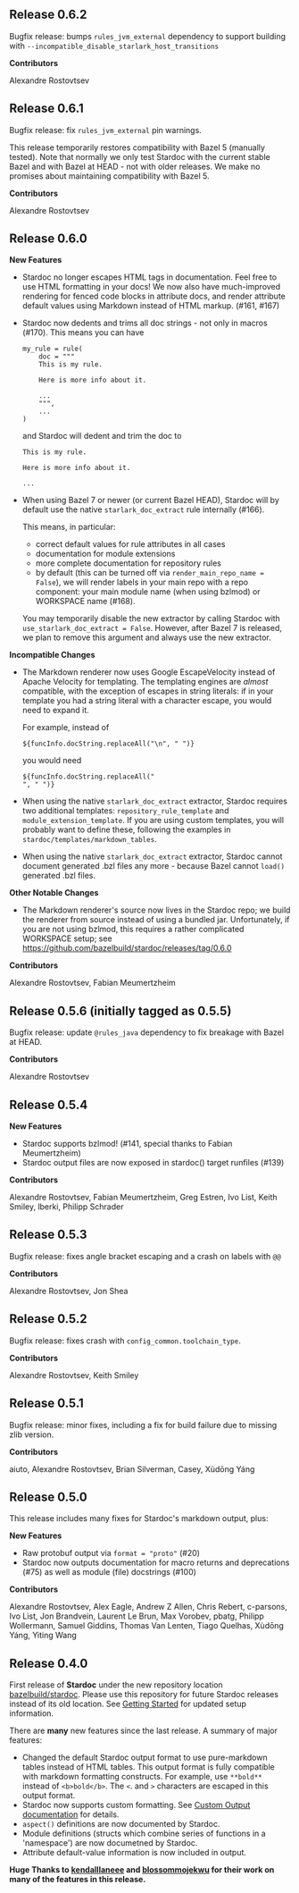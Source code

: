 ## Release 0.6.2

Bugfix release: bumps `rules_jvm_external` dependency to support building with
`--incompatible_disable_starlark_host_transitions`

**Contributors**

Alexandre Rostovtsev

## Release 0.6.1

Bugfix release: fix `rules_jvm_external` pin warnings.

This release temporarily restores compatibility with Bazel 5 (manually tested).
Note that normally we only test Stardoc with the current stable Bazel and with
Bazel at HEAD - not with older releases. We make no promises about maintaining
compatibility with Bazel 5.

**Contributors**

Alexandre Rostovtsev

## Release 0.6.0

**New Features**

-   Stardoc no longer escapes HTML tags in documentation. Feel free to
    use HTML formatting in your docs! We now also have much-improved
    rendering for fenced code blocks in attribute docs, and render attribute
    default values using Markdown instead of HTML markup. (#161, #167)
-   Stardoc now dedents and trims all doc strings - not only in macros (#170).
    This means you can have

    ```bzl
    my_rule = rule(
        doc = """
        This is my rule.

        Here is more info about it.

        ...
        """,
        ...
    )
    ```

    and Stardoc will dedent and trim the doc to

    ```
    This is my rule.

    Here is more info about it.

    ...
    ```
-   When using Bazel 7 or newer (or current Bazel HEAD), Stardoc will by
    default use the native `starlark_doc_extract` rule internally (#166).

    This means, in particular:
    *   correct default values for rule attributes in all cases
    *   documentation for module extensions
    *   more complete documentation for repository rules
    *   by default (this can be turned off via `render_main_repo_name = False`),
        we will render labels in your main repo with a repo component: your
        main module name (when using bzlmod) or WORKSPACE name (#168).

    You may temporarily disable the new extractor by calling Stardoc with
    `use_starlark_doc_extract = False`. However, after Bazel 7 is released,
    we plan to remove this argument and always use the new extractor.

**Incompatible Changes**

-   The Markdown renderer now uses Google EscapeVelocity instead of Apache
    Velocity for templating. The templating engines are _almost_ compatible,
    with the exception of escapes in string literals: if in your template you
    had a string literal with a character escape, you would need to expand it.

    For example, instead of

    ```velocity
    ${funcInfo.docString.replaceAll("\n", " ")}
    ```

    you would need

    ```velocity
    ${funcInfo.docString.replaceAll("
    ", " ")}
    ```
-   When using the native `starlark_doc_extract` extractor, Stardoc requires
    two additional templates: `repository_rule_template` and
    `module_extension_template`. If you are using custom templates, you will
    probably want to define these, following the examples in
    `stardoc/templates/markdown_tables`.
-   When using the native `starlark_doc_extract` extractor, Stardoc cannot
    document generated .bzl files any more - because Bazel cannot `load()`
    generated .bzl files.

**Other Notable Changes**

-   The Markdown renderer's source now lives in the Stardoc repo; we build the
    renderer from source instead of using a bundled jar. Unfortunately, if you
    are not using bzlmod, this requires a rather complicated WORKSPACE setup;
    see https://github.com/bazelbuild/stardoc/releases/tag/0.6.0

**Contributors**

Alexandre Rostovtsev, Fabian Meumertzheim

## Release 0.5.6 (initially tagged as 0.5.5)

Bugfix release: update `@rules_java` dependency to fix breakage with Bazel at HEAD.

**Contributors**

Alexandre Rostovtsev


## Release 0.5.4

**New Features**

-   Stardoc supports bzlmod! (#141, special thanks to Fabian Meumertzheim)
-   Stardoc output files are now exposed in stardoc() target runfiles (#139)

**Contributors**

Alexandre Rostovtsev, Fabian Meumertzheim, Greg Estren, Ivo List, Keith Smiley,
lberki, Philipp Schrader

## Release 0.5.3

Bugfix release: fixes angle bracket escaping and a crash on labels with `@@`

**Contributors**

Alexandre Rostovtsev, Jon Shea

## Release 0.5.2

Bugfix release: fixes crash with `config_common.toolchain_type`.

**Contributors**

Alexandre Rostovtsev, Keith Smiley

## Release 0.5.1

Bugfix release: minor fixes, including a fix for build failure due to missing zlib version.

**Contributors**

aiuto, Alexandre Rostovtsev, Brian Silverman, Casey, Xùdōng Yáng

## Release 0.5.0

This release includes many fixes for Stardoc's markdown output, plus:

**New Features**

-   Raw protobuf output via `format = "proto"` (#20)
-   Stardoc now outputs documentation for macro returns and deprecations (#75)
    as well as module (file) docstrings (#100)

**Contributors**

Alexandre Rostovtsev, Alex Eagle, Andrew Z Allen, Chris Rebert, c-parsons, Ivo
List, Jon Brandvein, Laurent Le Brun, Max Vorobev, pbatg, Philipp Wollermann,
Samuel Giddins, Thomas Van Lenten, Tiago Quelhas, Xùdōng Yáng, Yiting Wang

## Release 0.4.0

First release of **Stardoc** under the new repository location
[bazelbuild/stardoc](https://github.com/bazelbuild/stardoc). Please use this
repository for future Stardoc releases instead of its old location. See
[Getting Started](https://github.com/bazelbuild/stardoc/blob/4378e9b6bb2831de7143580594782f538f461180/docs/getting_started_stardoc.md)
for updated setup information.

There are **many** new features since the last release. A summary of major
features:

-   Changed the default Stardoc output format to use pure-markdown tables
    instead of HTML tables. This output format is fully compatible with markdown
    formatting constructs. For example, use `**bold**` instead of `<b>bold</b>`.
    The `<`. and `>` characters are escaped in this output format.
-   Stardoc now supports custom formatting. See
    [Custom Output documentation](https://github.com/bazelbuild/stardoc/blob/4378e9b6bb2831de7143580594782f538f461180/docs/advanced_stardoc_usage.md#custom-output)
    for details.
-   `aspect()` definitions are now documented by Stardoc.
-   Module definitions (structs which combine series of functions in a
    'namespace') are now documetned by Stardoc.
-   Attribute default-value information is now included in output.

**Huge Thanks to [kendalllaneee](https://github.com/kendalllaneee) and
[blossommojekwu](https://github.com/blossommojekwu) for their work on many of
the features in this release.**

